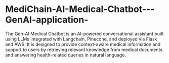 # MediChain-AI-Medical-Chatbot---GenAI-application-
The Gen-AI Medical Chatbot is an AI-powered conversational assistant built using LLMs integrated with Langchain, Pinecone, and deployed via Flask and AWS. It is designed to provide context-aware medical information and support to users by retrieving relevant knowledge from medical documents and answering health-related queries in natural language.

